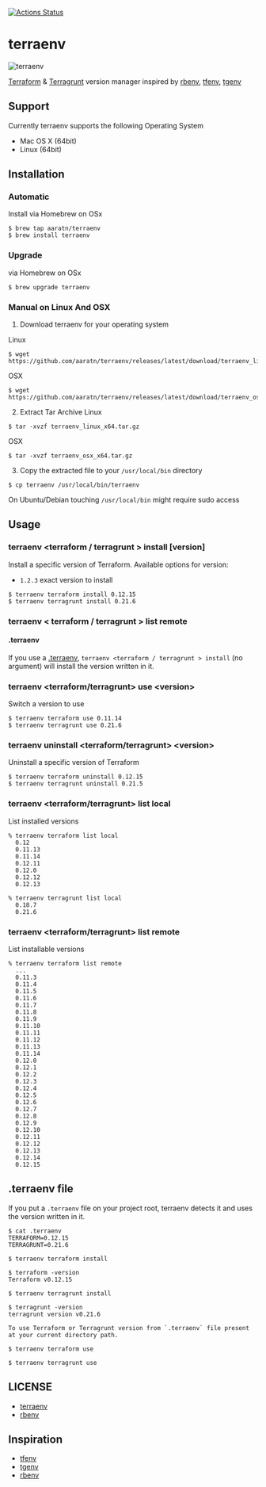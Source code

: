 [![Actions Status](https://github.com/aaratn/terraenv/workflows/Build%20&%20Release/badge.svg)](https://github.com/aaratn/terraenv/actions)
# terraenv

![terraenv](https://repository-images.githubusercontent.com/221698182/e820d380-0bab-11ea-80b0-0f8a25a0d178
)

[Terraform](https://www.terraform.io/) & [Terragrunt](https://github.com/gruntwork-io/terragrunt) version manager inspired by [rbenv](https://github.com/rbenv/rbenv), [tfenv](https://github.com/tfutils/tfenv), [tgenv](https://github.com/cunymatthieu/tgenv)

## Support

Currently terraenv supports the following Operating System

- Mac OS X (64bit)
- Linux (64bit)

## Installation

### Automatic

Install via Homebrew on OSx

  ```console
  $ brew tap aaratn/terraenv
  $ brew install terraenv
  ```
### Upgrade

via Homebrew on OSx

  ```console
  $ brew upgrade terraenv
  ```

### Manual on Linux And OSX

1. Download terraenv for your operating system

  Linux

  ```console
  $ wget https://github.com/aaratn/terraenv/releases/latest/download/terraenv_linux_x64.tar.gz
  ```

  OSX

  ```console
  $ wget https://github.com/aaratn/terraenv/releases/latest/download/terraenv_osx_x64.tar.gz
  ```


2. Extract Tar Archive
  Linux
  ```console
  $ tar -xvzf terraenv_linux_x64.tar.gz
  ```
  OSX
  ```console
  $ tar -xvzf terraenv_osx_x64.tar.gz
  ```
3. Copy the extracted file to your `/usr/local/bin` directory

  ```console
  $ cp terraenv /usr/local/bin/terraenv
  ```

  On Ubuntu/Debian touching `/usr/local/bin` might require sudo access


## Usage

### terraenv <terraform / terragrunt > install [version]

Install a specific version of Terraform. Available options for version:

- `1.2.3` exact version to install


```console
$ terraenv terraform install 0.12.15
$ terraenv terragrunt install 0.21.6
```

### terraenv < terraform / terragrunt > list remote

#### .terraenv

If you use a [.terraenv](#.terraenv-file), `terraenv <terraform / terragrunt > install` (no argument) will install the version written in it.

### terraenv &lt;terraform/terragrunt> use &lt;version>

Switch a version to use

```console
$ terraenv terraform use 0.11.14
$ terraenv terragrunt use 0.21.6
```

### terraenv uninstall &lt;terraform/terragrunt> &lt;version>

Uninstall a specific version of Terraform

```console
$ terraenv terraform uninstall 0.12.15
$ terraenv terragrunt uninstall 0.21.5
```

### terraenv &lt;terraform/terragrunt> list local

List installed versions

```console
% terraenv terraform list local
  0.12
  0.11.13
  0.11.14
  0.12.11
  0.12.0
  0.12.12
  0.12.13
```
```console
% terraenv terragrunt list local
  0.18.7
  0.21.6
```

### terraenv &lt;terraform/terragrunt> list remote

List installable versions

```console
% terraenv terraform list remote
  ...
  0.11.3
  0.11.4
  0.11.5
  0.11.6
  0.11.7
  0.11.8
  0.11.9
  0.11.10
  0.11.11
  0.11.12
  0.11.13
  0.11.14
  0.12.0
  0.12.1
  0.12.2
  0.12.3
  0.12.4
  0.12.5
  0.12.6
  0.12.7
  0.12.8
  0.12.9
  0.12.10
  0.12.11
  0.12.12
  0.12.13
  0.12.14
  0.12.15
```

## .terraenv file

If you put a `.terraenv` file on your project root, terraenv detects it and uses the version written in it.

```console
$ cat .terraenv
TERRAFORM=0.12.15
TERRAGRUNT=0.21.6

$ terraenv terraform install

$ terraform -version
Terraform v0.12.15

$ terraenv terragrunt install

$ terragrunt -version
terragrunt version v0.21.6

To use Terraform or Terragrunt version from `.terraenv` file present at your current directory path.

$ terraenv terraform use

$ terraenv terragrunt use
```

## LICENSE

- [terraenv](https://github.com/aaratn/terraenv/blob/master/LICENSE)
- [rbenv](https://github.com/rbenv/rbenv/blob/master/LICENSE)

## Inspiration
- [tfenv](https://github.com/tfutils/tfenv)
- [tgenv](https://github.com/cunymatthieu/tgenv)
- [rbenv](https://github.com/rbenv/rbenv)
